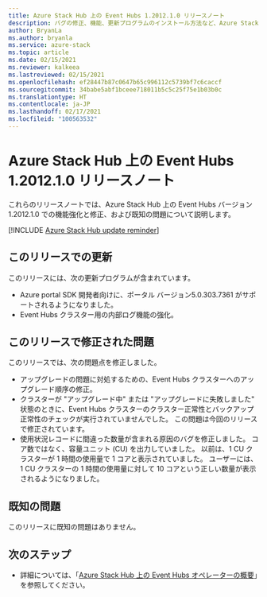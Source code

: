 ```yaml
---
title: Azure Stack Hub 上の Event Hubs 1.2012.1.0 リリースノート
description: バグの修正、機能、更新プログラムのインストール方法など、Azure Stack Hub 上の Event Hubs の1.2012.1.0 リリースについて説明します。
author: BryanLa
ms.author: bryanla
ms.service: azure-stack
ms.topic: article
ms.date: 02/15/2021
ms.reviewer: kalkeea
ms.lastreviewed: 02/15/2021
ms.openlocfilehash: ef28447b87c0647b65c996112c5739bf7c6caccf
ms.sourcegitcommit: 34babe5abf1bceee718011b5c5c25f75e1b03b0c
ms.translationtype: HT
ms.contentlocale: ja-JP
ms.lasthandoff: 02/17/2021
ms.locfileid: "100563532"
---
```

# <a name="event-hubs-on-azure-stack-hub-1201210-release-notes"></a>Azure Stack Hub 上の Event Hubs 1.2012.1.0 リリースノート

これらのリリースノートでは、Azure Stack Hub 上の Event Hubs バージョン 1.2012.1.0 での機能強化と修正、および既知の問題について説明します。 

[!INCLUDE [Azure Stack Hub update reminder](../includes/event-hubs-hub-update-banner.md)]

## <a name="updates-in-this-release"></a>このリリースでの更新

このリリースには、次の更新プログラムが含まれています。

- Azure portal SDK 開発者向けに、ポータル バージョン5.0.303.7361 がサポートされるようになりました。
- Event Hubs クラスター用の内部ログ機能の強化。

## <a name="issues-fixed-in-this-release"></a>このリリースで修正された問題

このリリースでは、次の問題点を修正しました。

- アップグレードの問題に対処するための、Event Hubs クラスターへのアップグレード順序の修正。
- クラスターが "アップグレード中" または "アップグレードに失敗しました" 状態のときに、Event Hubs クラスターのクラスター正常性とバックアップ正常性のチェックが実行されていませんでした。 この問題は今回のリリースで修正されています。
- 使用状況レコードに間違った数量が含まれる原因のバグを修正しました。 コア数ではなく、容量ユニット (CU) を出力していました。 以前は、1 CU クラスターが 1 時間の使用量で 1 コアと表示されていました。 ユーザーには、1 CU クラスターの 1 時間の使用量に対して 10 コアという正しい数量が表示されるようになりました。

## <a name="known-issues"></a>既知の問題 

このリリースに既知の問題はありません。

## <a name="next-steps"></a>次のステップ

- 詳細については、「[Azure Stack Hub 上の Event Hubs オペレーターの概要](event-hubs-rp-overview.md)」を参照してください。

